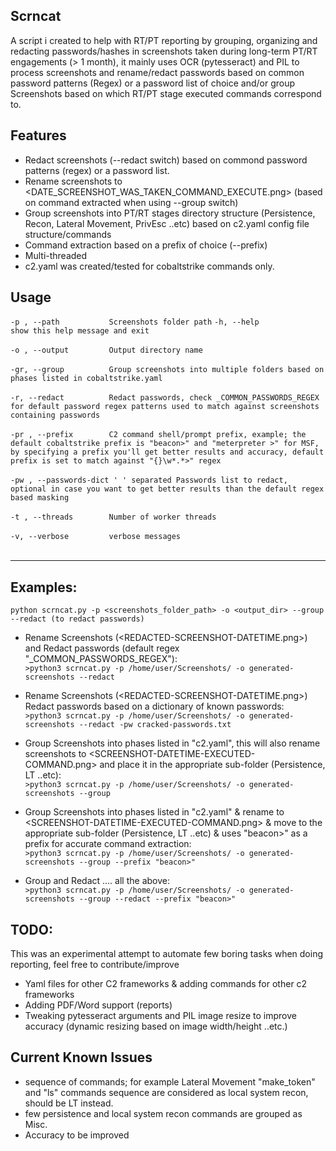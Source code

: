 ## Scrncat
A script i created to help with RT/PT reporting by grouping, organizing and redacting passwords/hashes in screenshots taken during long-term PT/RT engagements (> 1 month), it mainly uses OCR (pytesseract) and PIL to process screenshots and rename/redact passwords based on common password patterns (Regex) or a password list of choice and/or group Screenshots based on which RT/PT stage executed commands correspond to.

## Features
* Redact screenshots (--redact switch) based on commond password patterns (regex) or a password list.
* Rename screenshots to <DATE_SCREENSHOT_WAS_TAKEN_COMMAND_EXECUTE.png> (based on command extracted when using --group switch)
* Group screenshots into PT/RT stages directory structure (Persistence, Recon, Lateral Movement, PrivEsc ..etc) based on c2.yaml config file structure/commands
* Command extraction based on a prefix of choice (--prefix)
* Multi-threaded
* c2.yaml was created/tested for cobaltstrike commands only.

## Usage
  `-p , --path           Screenshots folder path`
  `-h, --help            show this help message and exit`<br><br>
  `-o , --output         Output directory name`<br><br>
  `-gr, --group          Group screenshots into multiple folders based on phases listed in cobaltstrike.yaml`<br><br>
  `-r, --redact          Redact passwords, check _COMMON_PASSWORDS_REGEX for default password regex patterns used to match against
                        screenshots containing passwords`<br><br>
  `-pr , --prefix        C2 command shell/prompt prefix, example; the default cobaltstrike prefix is "beacon>" and "meterpreter >" for
                        MSF, by specifying a prefix you'll get better results and accuracy, default prefix is set to match against "{}\w*.*>" regex`<br><br>
  `-pw , --passwords-dict
                        ' ' separated Passwords list to redact, optional in case you want to get better results than the default regex
                        based masking`<br><br>
  `-t , --threads        Number of worker threads`<br><br>
  `-v, --verbose         verbose messages`<br><br>

----------------------------

## Examples:
 `python scrncat.py -p <screenshots_folder_path> -o <output_dir> --group --redact (to redact passwords)`<br>

 * Rename Screenshots (<REDACTED-SCREENSHOT-DATETIME.png>) and Redact passwords (default regex "_COMMON_PASSWORDS_REGEX"):<br>
		`>python3 scrncat.py -p /home/user/Screenshots/ -o generated-screenshots --redact`

 * Rename Screenshots (<REDACTED-SCREENSHOT-DATETIME.png>) Redact passwords based on a dictionary of known passwords:<br>
		`>python3 scrncat.py -p /home/user/Screenshots/ -o generated-screenshots --redact -pw cracked-passwords.txt`

 * Group Screenshots into phases listed in "c2.yaml", this will also rename screenshots to <SCREENSHOT-DATETIME-EXECUTED-COMMAND.png> and place it in the  appropriate sub-folder (Persistence, LT ..etc): <br>
		`>python3 scrncat.py -p /home/user/Screenshots/ -o generated-screenshots --group`

 * Group Screenshots into phases listed in "c2.yaml" & rename to <SCREENSHOT-DATETIME-EXECUTED-COMMAND.png> & move to the appropriate sub-folder (Persistence, LT ..etc) & uses "beacon>" as a prefix for accurate command extraction:<br>
		`>python3 scrncat.py -p /home/user/Screenshots/ -o generated-screenshots --group --prefix "beacon>"`

 * Group and Redact .... all the above:<br>
		`>python3 scrncat.py -p /home/user/Screenshots/ -o generated-screenshots --group --redact --prefix "beacon>"`
		
## TODO:
This was an experimental attempt to automate few boring tasks when doing reporting, feel free to contribute/improve
* Yaml files for other C2 frameworks & adding commands for other c2 frameworks 
* Adding PDF/Word support (reports)
* Tweaking pytesseract arguments and PIL image resize to improve accuracy (dynamic resizing based on image width/height ..etc.)

## Current Known Issues
* sequence of commands; for example Lateral Movement "make_token" and "ls" commands sequence are considered as local system recon, should be LT instead.
* few persistence and local system recon commands are grouped as Misc.
* Accuracy to be improved
